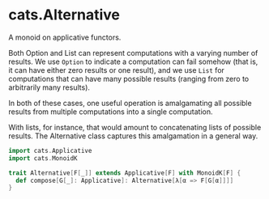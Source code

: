 cats.Alternative
===

A monoid on applicative functors.

Both Option and List can represent computations with a varying number of results. 
We use `Option` to indicate a computation can fail somehow (that is, it can have 
either zero results or one result), and we use `List` for computations that can 
have many possible results (ranging from zero to arbitrarily many results). 

In both of these cases, one useful operation is amalgamating all possible results 
from multiple computations into a single computation.
 
 With lists, for instance, that would amount to concatenating lists of possible results. 
 The Alternative class captures this amalgamation in a general way.

```scala
import cats.Applicative
import cats.MonoidK

trait Alternative[F[_]] extends Applicative[F] with MonoidK[F] {
  def compose[G[_]: Applicative]: Alternative[λ[α => F[G[α]]]]
}
```
